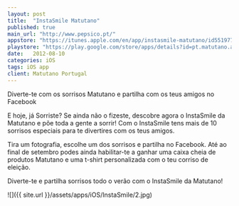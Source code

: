 ```yaml
---
layout: post
title:  "InstaSmile Matutano"
published: true
main_url: "http://www.pepsico.pt/"
appstore: "https://itunes.apple.com/en/app/instasmile-matutano/id551977541"
playstore: "https://play.google.com/store/apps/details?id=pt.matutano.android"
date:   2012-08-10
categories: iOS
tags: iOS app
client: Matutano Portugal
---
```


Diverte-te com os sorrisos Matutano e partilha com os teus amigos no Facebook

E hoje, já Sorriste? Se ainda não o fizeste, descobre agora o InstaSmile da Matutano e põe toda a gente a sorrir! Com o InstaSmile tens mais de 10 sorrisos especiais para te divertires com os teus amigos.

Tira um fotografia, escolhe um dos sorrisos e partilha no Facebook. Até ao final de setembro podes ainda habilitar-te a ganhar uma caixa cheia de produtos Matutano e uma t-shirt personalizada com o teu corriso de eleição.

Diverte-te e partilha sorrisos todo o verão com o InstaSmile da Matutano!

![]({{ site.url }}/assets/apps/iOS/InstaSmile/2.jpg)

